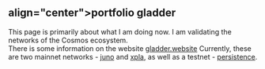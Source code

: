 <h2> align="center">portfolio gladder</h2>

<p>This page is primarily about what I am doing now. I am validating the networks of the Cosmos ecosystem.<br/>There is some information on the website <a target="_blank" href="https://gladder.website/">gladder.website</a> Currently, these are two mainnet networks - <a target="_blank" href="https://www.mintscan.io/juno/validators/junovaloper18rk2nfz7u7294gzlwx7nunudje5kul6w62akq6">juno</a> and <a target="_blank" href="https://www.mintscan.io/xpla/validators/xplavaloper18medcs7vlf3pv3m4gcddlq2zc4s8te977wvuth">xpla</a>, as well as a testnet - <a target="_blank" href="https://www.mintscan.io/persistence-testnet/validators/persistencevaloper1gkajew0yw2c5dhs9uqxt86hnwhfq92t9t0lqz9">persistence</a>.<p>
